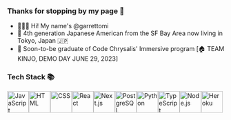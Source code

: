 ### Thanks for stopping by my page 👋

- 🧑🏻‍💻 Hi! My name's @garrettomi
- 🌉 4th generation Japanese American from the SF Bay Area now living in Tokyo, Japan 🇯🇵
- 🦋 Soon-to-be graduate of Code Chrysalis' Immersive program [🏠 TEAM KINJO, DEMO DAY JUNE 29, 2023]


### Tech Stack 📚
<img src='https://cdn.jsdelivr.net/gh/devicons/devicon/icons/javascript/javascript-original.svg' alt='JavaScript' width='50' height='50'><img src='https://cdn.jsdelivr.net/gh/devicons/devicon/icons/html5/html5-original.svg' alt='HTML' width='50' height='50'><img src='https://cdn.jsdelivr.net/gh/devicons/devicon/icons/css3/css3-original.svg' alt='CSS' width='50' height='50'><img src='https://cdn.jsdelivr.net/gh/devicons/devicon/icons/react/react-original.svg' alt='React' width='50' height='50'><img src='https://cdn.jsdelivr.net/gh/devicons/devicon/icons/nextjs/nextjs-original.svg' alt='Next.js' width='50' height='50'><img src='https://cdn.jsdelivr.net/gh/devicons/devicon/icons/postgresql/postgresql-original.svg' alt='PostgreSQL' width='50' height='50'><img src='https://cdn.jsdelivr.net/gh/devicons/devicon/icons/python/python-original.svg' alt='Python' width='50' height='50'><img src='https://cdn.jsdelivr.net/gh/devicons/devicon/icons/typescript/typescript-original.svg' alt='TypeScript' width='50' height='50'><img src='https://cdn.jsdelivr.net/gh/devicons/devicon/icons/nodejs/nodejs-original.svg' alt='Node.js' width='50' height='50'><img src='https://cdn.jsdelivr.net/gh/devicons/devicon/icons/heroku/heroku-original.svg' alt='Heroku' width='50' height='50'>
